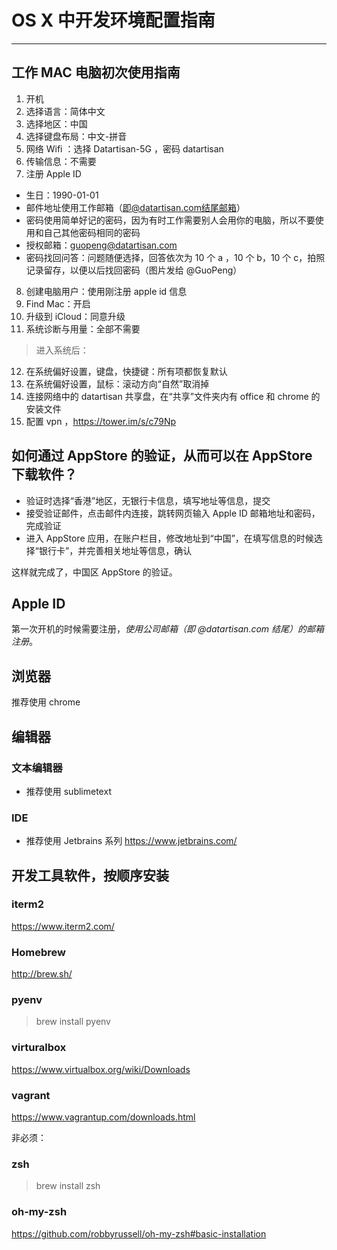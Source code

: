 # OS X 中开发环境配置指南

---

## 工作 MAC 电脑初次使用指南

1. 开机
2. 选择语言：简体中文
3. 选择地区：中国
4. 选择键盘布局：中文-拼音
5. 网络 Wifi ：选择 Datartisan-5G ，密码 datartisan 
6. 传输信息：不需要
7. 注册 Apple ID
  - 生日：1990-01-01
  - 邮件地址使用工作邮箱（即@datartisan.com结尾邮箱）
  - 密码使用简单好记的密码，因为有时工作需要别人会用你的电脑，所以不要使用和自己其他密码相同的密码
  - 授权邮箱：guopeng@datartisan.com
  - 密码找回问答：问题随便选择，回答依次为 10 个 a ，10 个 b，10 个 c，拍照记录留存，以便以后找回密码（图片发给 @GuoPeng）

8. 创建电脑用户：使用刚注册 apple id 信息
9. Find Mac：开启
10. 升级到 iCloud：同意升级
11. 系统诊断与用量：全部不需要
> 进入系统后：
12. 在系统偏好设置，键盘，快捷键：所有项都恢复默认
13. 在系统偏好设置，鼠标：滚动方向“自然”取消掉
14. 连接网络中的 datartisan 共享盘，在“共享”文件夹内有 office 和 chrome 的安装文件
15. 配置 vpn ，https://tower.im/s/c79Np

## 如何通过 AppStore 的验证，从而可以在 AppStore 下载软件？

- 验证时选择“香港”地区，无银行卡信息，填写地址等信息，提交
- 接受验证邮件，点击邮件内连接，跳转网页输入 Apple ID 邮箱地址和密码，完成验证
- 进入 AppStore 应用，在账户栏目，修改地址到“中国”，在填写信息的时候选择“银行卡”，并完善相关地址等信息，确认

这样就完成了，中国区 AppStore 的验证。

## Apple ID

第一次开机的时候需要注册，*使用公司邮箱（即 @datartisan.com 结尾）的邮箱注册*。

## 浏览器

推荐使用 chrome

## 编辑器

### 文本编辑器

- 推荐使用 sublimetext

### IDE

- 推荐使用 Jetbrains 系列
  https://www.jetbrains.com/

## 开发工具软件，按顺序安装

### iterm2

https://www.iterm2.com/

### Homebrew

http://brew.sh/

### pyenv

> brew install pyenv


### virturalbox

https://www.virtualbox.org/wiki/Downloads

### vagrant

https://www.vagrantup.com/downloads.html

非必须：

### zsh

> brew install zsh

### oh-my-zsh

https://github.com/robbyrussell/oh-my-zsh#basic-installation



